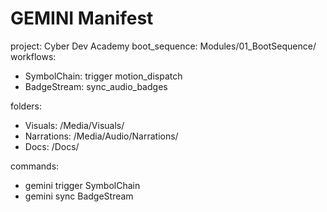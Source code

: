 # GEMINI Manifest

project: Cyber Dev Academy
boot_sequence: Modules/01_BootSequence/
workflows:
  - SymbolChain: trigger motion_dispatch
  - BadgeStream: sync_audio_badges

folders:
  - Visuals: /Media/Visuals/
  - Narrations: /Media/Audio/Narrations/
  - Docs: /Docs/

commands:
  - gemini trigger SymbolChain
  - gemini sync BadgeStream